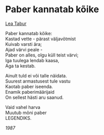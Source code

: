 # Paber kannatab kõike

[Lea Tabur](./)

Paber kannatab kõike:  
Kastad vette - pärast väljavõtmist  
Kuivab varsti ära;  
Ajad värvi peale -  
Paber on alles, olgu küll teist värvi;  
Iga tuulega lendab kaasa,  
Aga ta kestab.

Ainult tuld ei või talle näidata.  
Suurest armastusest tule vastu  
Kaotab paber iseenda.  
Enamik paberimäärijaid  
On sellest hästi aru saanud.

Vaid vahel harva  
Muutub mõni paber  
LEGENDIKS.

_1987_

